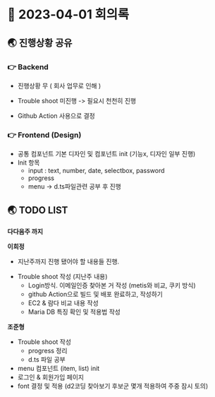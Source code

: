 # 📑 2023-04-01 회의록

## 🌏 진행상황 공유

### 👉 Backend

- 진행상황 무 ( 회사 업무로 인해 )

- Trouble shoot 미진행 -> 필요시 천천히 진행

- Github Action 사용으로 결정

  

### 👉 Frontend (Design)

- 공통 컴포넌트 기본 디자인 및 컴포넌트 init (기능x, 디자인 일부 진행)
- Init 항목
  - input : text, number, date, selectbox, password
  - progress
  - menu -> d.ts파일관련 공부 후 진행




## 🌏 TODO LIST

**다다음주 까지**

**이희정**

* 지난주까지 진행 됐어야 할 내용들 진행.

- Trouble shoot 작성 (지난주 내용)
  - Login방식. 이메일인증 찾아본 거 작성 (metis와 비교, 쿠키 방식)
  - github Action으로 빌드 및 배포 완료하고, 작성하기
  - EC2 & 람다 비교 내용 작성
  - Maria DB 특징 확인 및 적용법 작성




**조준형**

- Trouble shoot 작성
  - progress 정리
  - d.ts 파일 공부
- menu 컴포넌트 (item, list) init
- 로그인 & 회원가입 페이지
- font 결정 및 적용 (d2코딩 찾아보기 후보군 몇개 적용하여 주중 잠시 토의)